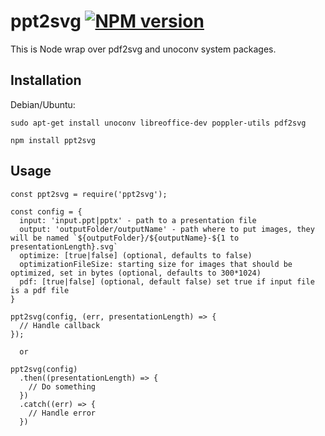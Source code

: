 # ppt2svg [![NPM version](https://badge.fury.io/js/ppt2svg.png)](http://badge.fury.io/js/ppt2svg)

  This is Node wrap over pdf2svg and unoconv system packages.

## Installation

  Debian/Ubuntu:

  `sudo apt-get install unoconv libreoffice-dev poppler-utils pdf2svg`


  `npm install ppt2svg`

## Usage

    const ppt2svg = require('ppt2svg');

    const config = {
      input: 'input.ppt|pptx' - path to a presentation file
      output: 'outputFolder/outputName' - path where to put images, they will be named `${outputFolder}/${outputName}-${1 to presentationLength}.svg`
      optimize: [true|false] (optional, defaults to false)
      optimizationFileSize: starting size for images that should be optimized, set in bytes (optional, defaults to 300*1024)
      pdf: [true|false] (optional, default false) set true if input file is a pdf file
    }

    ppt2svg(config, (err, presentationLength) => {
      // Handle callback
    });

      or

    ppt2svg(config)
      .then((presentationLength) => {
        // Do something
      })
      .catch((err) => {
        // Handle error
      })
